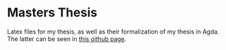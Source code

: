 # Masters Thesis

Latex files for my thesis, as well as their formalization of my thesis in Agda.
The latter can be seen in [this github page](https://shiranaiyo.github.io/MastersThesis/).
